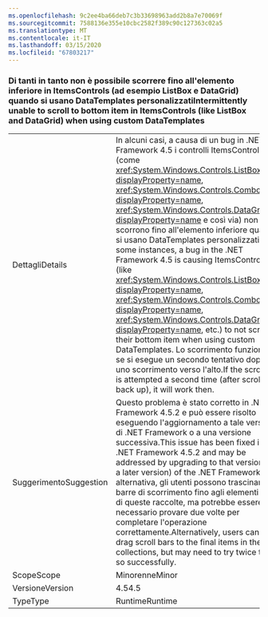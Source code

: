 ```yaml
---
ms.openlocfilehash: 9c2ee4ba66deb7c3b33698963add2b8a7e70069f
ms.sourcegitcommit: 7588136e355e10cbc2582f389c90c127363c02a5
ms.translationtype: MT
ms.contentlocale: it-IT
ms.lasthandoff: 03/15/2020
ms.locfileid: "67803217"
---
```

### <a name="intermittently-unable-to-scroll-to-bottom-item-in-itemscontrols-like-listbox-and-datagrid-when-using-custom-datatemplates"></a><span data-ttu-id="8c419-101">Di tanti in tanto non è possibile scorrere fino all'elemento inferiore in ItemsControls (ad esempio ListBox e DataGrid) quando si usano DataTemplates personalizzati</span><span class="sxs-lookup"><span data-stu-id="8c419-101">Intermittently unable to scroll to bottom item in ItemsControls (like ListBox and DataGrid) when using custom DataTemplates</span></span>

|   |   |
|---|---|
|<span data-ttu-id="8c419-102">Dettagli</span><span class="sxs-lookup"><span data-stu-id="8c419-102">Details</span></span>|<span data-ttu-id="8c419-103">In alcuni casi, a causa di un bug in .NET Framework 4.5 i controlli ItemsControls (come <xref:System.Windows.Controls.ListBox?displayProperty=name>, <xref:System.Windows.Controls.ComboBox?displayProperty=name>, <xref:System.Windows.Controls.DataGrid?displayProperty=name> e così via) non scorrono fino all'elemento inferiore quando si usano DataTemplates personalizzati.</span><span class="sxs-lookup"><span data-stu-id="8c419-103">In some instances, a bug in the .NET Framework 4.5 is causing ItemsControls (like <xref:System.Windows.Controls.ListBox?displayProperty=name>, <xref:System.Windows.Controls.ComboBox?displayProperty=name>, <xref:System.Windows.Controls.DataGrid?displayProperty=name>, etc.) to not scroll to their bottom item when using custom DataTemplates.</span></span> <span data-ttu-id="8c419-104">Lo scorrimento funzionerà se si esegue un secondo tentativo dopo uno scorrimento verso l'alto.</span><span class="sxs-lookup"><span data-stu-id="8c419-104">If the scrolling is attempted a second time (after scrolling back up), it will work then.</span></span>|
|<span data-ttu-id="8c419-105">Suggerimento</span><span class="sxs-lookup"><span data-stu-id="8c419-105">Suggestion</span></span>|<span data-ttu-id="8c419-106">Questo problema è stato corretto in .NET Framework 4.5.2 e può essere risolto eseguendo l'aggiornamento a tale versione di .NET Framework o a una versione successiva.</span><span class="sxs-lookup"><span data-stu-id="8c419-106">This issue has been fixed in the .NET Framework 4.5.2 and may be addressed by upgrading to that version (or a later version) of the .NET Framework.</span></span> <span data-ttu-id="8c419-107">In alternativa, gli utenti possono trascinare le barre di scorrimento fino agli elementi finali di queste raccolte, ma potrebbe essere necessario provare due volte per completare l'operazione correttamente.</span><span class="sxs-lookup"><span data-stu-id="8c419-107">Alternatively, users can still drag scroll bars to the final items in these collections, but may need to try twice to do so successfully.</span></span>|
|<span data-ttu-id="8c419-108">Scope</span><span class="sxs-lookup"><span data-stu-id="8c419-108">Scope</span></span>|<span data-ttu-id="8c419-109">Minorenne</span><span class="sxs-lookup"><span data-stu-id="8c419-109">Minor</span></span>|
|<span data-ttu-id="8c419-110">Versione</span><span class="sxs-lookup"><span data-stu-id="8c419-110">Version</span></span>|<span data-ttu-id="8c419-111">4.5</span><span class="sxs-lookup"><span data-stu-id="8c419-111">4.5</span></span>|
|<span data-ttu-id="8c419-112">Type</span><span class="sxs-lookup"><span data-stu-id="8c419-112">Type</span></span>|<span data-ttu-id="8c419-113">Runtime</span><span class="sxs-lookup"><span data-stu-id="8c419-113">Runtime</span></span>|
